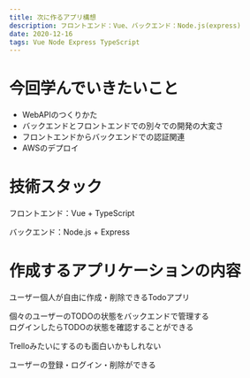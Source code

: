 ```yaml
---
title: 次に作るアプリ構想
description: フロントエンド：Vue、バックエンド：Node.js(express)
date: 2020-12-16
tags: Vue Node Express TypeScript
---
```

# 今回学んでいきたいこと
- WebAPIのつくりかた
- バックエンドとフロントエンドでの別々での開発の大変さ
- フロントエンドからバックエンドでの認証関連
- AWSのデプロイ

# 技術スタック
フロントエンド：Vue + TypeScript

バックエンド：Node.js + Express

# 作成するアプリケーションの内容
ユーザー個人が自由に作成・削除できるTodoアプリ

個々のユーザーのTODOの状態をバックエンドで管理する<br>
ログインしたらTODOの状態を確認することができる

Trelloみたいにするのも面白いかもしれない

ユーザーの登録・ログイン・削除ができる